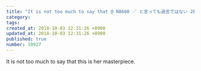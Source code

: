 ```yaml
---
title: "It is not too much to say that @ N8600 ／ と言っても過言ではない 2013-11-08"
category: 
tags: 
created_at: 2018-10-03 12:31:26 +0900
updated_at: 2018-10-03 12:31:26 +0900
published: true
number: 10927
---
```


It is not too much to say that this is her masterpiece.
